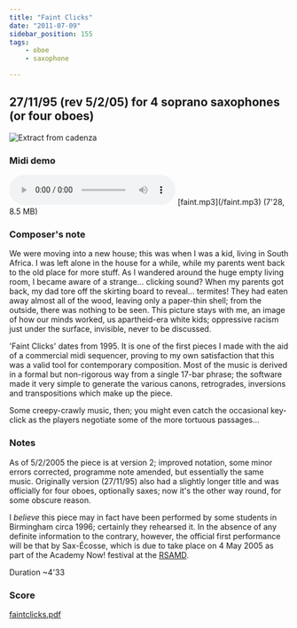 ```yaml
---
title: "Faint Clicks"
date: "2011-07-09"
sidebar_position: 155
tags:
    - oboe
    - saxophone

---
```


## 27/11/95 (rev 5/2/05) for 4 soprano saxophones (or four oboes)

![](/img/faint2138.png "Extract from cadenza")

### Midi demo

<audio controls>
  <source src="/faint.mp3"/>
</audio>
[faint.mp3](/faint.mp3) (7'28, 8.5 MB)


### Composer's note

We were moving into a new house; this was when I was a kid, living in South Africa. I was left alone in the house for a while, while my parents went back to the old place for more stuff. As I wandered around the huge empty living room, I became aware of a strange… clicking sound? When my parents got back, my dad tore off the skirting board to reveal… termites! They had eaten away almost all of the wood, leaving only a paper-thin shell; from the outside, there was nothing to be seen. This picture stays with me, an image of how our minds worked, us apartheid-era white kids; oppressive racism just under the surface, invisible, never to be discussed.

'Faint Clicks' dates from 1995. It is one of the first pieces I made with the aid of a commercial midi sequencer, proving to my own satisfaction that this was a valid tool for contemporary composition. Most of the music is derived in a formal but non-rigorous way from a single 17-bar phrase; the software made it very simple to generate the various canons, retrogrades, inversions and transpositions which make up the piece.

Some creepy-crawly music, then; you might even catch the occasional key-click as the players negotiate some of the more tortuous passages…

### Notes

As of 5/2/2005 the piece is at version 2; improved notation, some minor errors corrected, programme note amended, but essentially the same music. Originally version (27/11/95) also had a slightly longer title and was officially for four oboes, optionally saxes; now it's the other way round, for some obscure reason.

I _believe_ this piece may in fact have been performed by some students in Birmingham circa 1996; certainly they rehearsed it. In the absence of any definite information to the contrary, however, the official first performance will be that by Sax-Écosse, which is due to take place on 4 May 2005 as part of the Academy Now! festival at the [RSAMD](http://www.rcs.ac.uk/).

Duration ~4'33

### Score

[faintclicks.pdf](/img/faintclicks.pdf "faintclicks.pdf")

